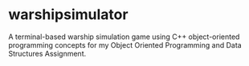 # warshipsimulator
A terminal-based warship simulation game using C++ object-oriented programming concepts for my Object Oriented Programming and Data Structures Assignment.
